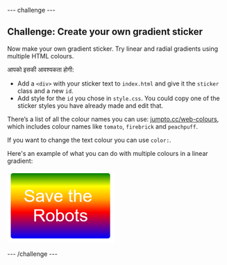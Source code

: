 \--- challenge \---

## Challenge: Create your own gradient sticker

Now make your own gradient sticker. Try linear and radial gradients using multiple HTML colours.

आपको इसकी आवश्यकता होगी:

+ Add a `<div>` with your sticker text to `index.html` and give it the `sticker` class and a new `id`.
+ Add style for the `id` you chose in `style.css`. You could copy one of the sticker styles you have already made and edit that. 

There’s a list of all the colour names you can use: [jumpto.cc/web-colours](http://jumpto.cc/web-colours), which includes colour names like `tomato`, `firebrick` and `peachpuff`.

If you want to change the text colour you can use `color:`.

Here's an example of what you can do with multiple colours in a linear gradient:

![स्क्रीनशॉट](images/stickers-save-robots.png)

\--- /challenge \---